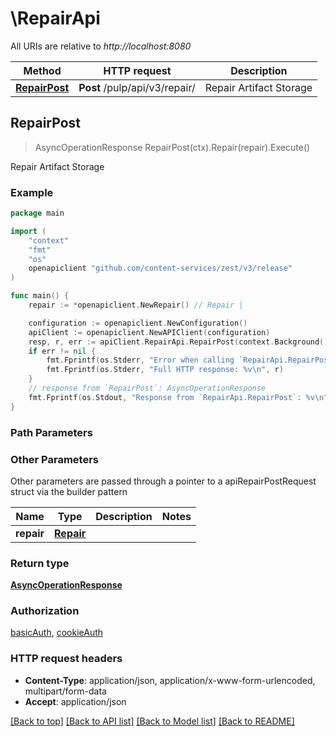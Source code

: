 # \RepairApi

All URIs are relative to *http://localhost:8080*

Method | HTTP request | Description
------------- | ------------- | -------------
[**RepairPost**](RepairApi.md#RepairPost) | **Post** /pulp/api/v3/repair/ | Repair Artifact Storage



## RepairPost

> AsyncOperationResponse RepairPost(ctx).Repair(repair).Execute()

Repair Artifact Storage



### Example

```go
package main

import (
    "context"
    "fmt"
    "os"
    openapiclient "github.com/content-services/zest/v3/release"
)

func main() {
    repair := *openapiclient.NewRepair() // Repair | 

    configuration := openapiclient.NewConfiguration()
    apiClient := openapiclient.NewAPIClient(configuration)
    resp, r, err := apiClient.RepairApi.RepairPost(context.Background()).Repair(repair).Execute()
    if err != nil {
        fmt.Fprintf(os.Stderr, "Error when calling `RepairApi.RepairPost``: %v\n", err)
        fmt.Fprintf(os.Stderr, "Full HTTP response: %v\n", r)
    }
    // response from `RepairPost`: AsyncOperationResponse
    fmt.Fprintf(os.Stdout, "Response from `RepairApi.RepairPost`: %v\n", resp)
}
```

### Path Parameters



### Other Parameters

Other parameters are passed through a pointer to a apiRepairPostRequest struct via the builder pattern


Name | Type | Description  | Notes
------------- | ------------- | ------------- | -------------
 **repair** | [**Repair**](Repair.md) |  | 

### Return type

[**AsyncOperationResponse**](AsyncOperationResponse.md)

### Authorization

[basicAuth](../README.md#basicAuth), [cookieAuth](../README.md#cookieAuth)

### HTTP request headers

- **Content-Type**: application/json, application/x-www-form-urlencoded, multipart/form-data
- **Accept**: application/json

[[Back to top]](#) [[Back to API list]](../README.md#documentation-for-api-endpoints)
[[Back to Model list]](../README.md#documentation-for-models)
[[Back to README]](../README.md)

